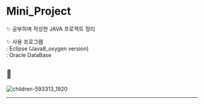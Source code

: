 # Mini_Project

✨ 공부하며 작성한 JAVA 프로젝트 정리

✨ 사용 프로그램 <br>
: Eclipse (Java8_oxygen version) <br>
: Oracle DataBase

## 🌱

![children-593313_1920](https://user-images.githubusercontent.com/51469989/111755480-7c07ca00-88dc-11eb-9e09-091ca9c46fed.jpg)

---------------
